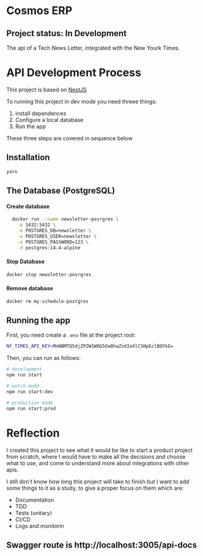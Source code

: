 # Cosmos ERP

## Project status: In Development

The api of a Tech News Letter, integrated with the New Yourk Times.

# API Development Process

This project is based on [NestJS](https://docs.nestjs.com/)

To running this project in dev mode you need threee things:

1. install dependences
2. Configure a local database
3. Run the app

These three steps are covered in sequence below

## Installation

```bash
yarn
```

## The Database (PostgreSQL)

#### Create database

```bash
  docker run --name newsletter-posrgres \
    -p 5432:5432 \
    -e POSTGRES_DB=newsletter \
    -e POSTGRES_USER=newsletter \
    -e POSTGRES_PASSWORD=123 \
    -d postgres:14.4-alpine
```

#### Stop Database

```bash
docker stop newsletter-posrgres
```

#### Remove database

```bash
docker rm my-schedule-postgres
```

## Running the app

First, you need create a `.env` file at the project root:

```bash
NY_TIMES_API_KEY=MnNBMTQ5djZPZW1WOG5Oa0haZndIeXlCSHpEclBOYkE=
```

Then, you can run as follows:

```bash
# development
npm run start

# watch mode
npm run start:dev

# production mode
npm run start:prod

```

# Reflection

I created this project to see what it would be like to start a product project from scratch, where I would have to make all the decisions and choose what to use, and come to understand more about integrations with other apis.

I still don't know how long this project will take to finish but I want to add some things to it as a study, to give a proper focus on them which are:

- Documentation
- TDD
- Tests (unitary)
- CI/CD
- Logs and monitorin

## Swagger route is http://localhost:3005/api-docs
